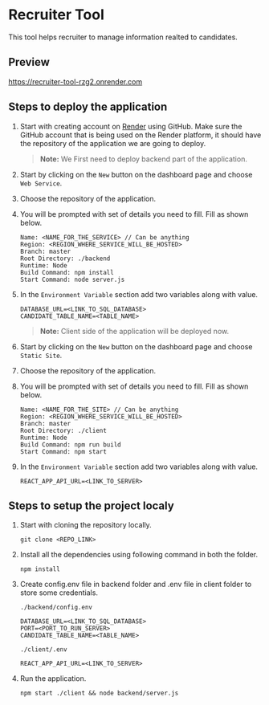 # Recruiter Tool

This tool helps recruiter to manage information realted to candidates.

## Preview
https://recruiter-tool-rzg2.onrender.com

## Steps to deploy the application

1. Start with creating account on [Render](https://render.com) using GitHub. Make sure the GitHub account that is being used on the Render platform, it should have the repository of the application we are going to deploy.

    > **Note:** We First need to deploy backend part of the application.

2. Start by clicking on the `New` button on the dashboard page and choose `Web Service`.

3. Choose the repository of the application.

4. You will be prompted with set of details you need to fill. Fill as shown below.

    ```
    Name: <NAME_FOR_THE_SERVICE> // Can be anything
    Region: <REGION_WHERE_SERVICE_WILL_BE_HOSTED>
    Branch: master
    Root Directory: ./backend
    Runtime: Node
    Build Command: npm install
    Start Command: node server.js
    ```

5. In the `Environment Variable` section add two variables along with value.

    ```
    DATABASE_URL=<LINK_TO_SQL_DATABASE>
    CANDIDATE_TABLE_NAME=<TABLE_NAME>
    ```

    > **Note:** Client side of the application will be deployed now.

6. Start by clicking on the `New` button on the dashboard page and choose `Static Site`.

7. Choose the repository of the application.

8. You will be prompted with set of details you need to fill. Fill as shown below.

    ```
    Name: <NAME_FOR_THE_SITE> // Can be anything
    Region: <REGION_WHERE_SERVICE_WILL_BE_HOSTED>
    Branch: master
    Root Directory: ./client
    Runtime: Node
    Build Command: npm run build
    Start Command: npm start
    ```

9. In the `Environment Variable` section add two variables along with value.

    ```
    REACT_APP_API_URL=<LINK_TO_SERVER>
    ```

## Steps to setup the project localy

1. Start with cloning the repository locally.
    ```
    git clone <REPO_LINK>
    ```

2. Install all the dependencies using following command in both the folder.
    ```
    npm install
    ```
3. Create config.env file in backend folder and .env file in client folder to store some credentials.

    `./backend/config.env`
    ```
    DATABASE_URL=<LINK_TO_SQL_DATABASE>
    PORT=<PORT_TO_RUN_SERVER>
    CANDIDATE_TABLE_NAME=<TABLE_NAME>
    ```

    `./client/.env`
    ```
    REACT_APP_API_URL=<LINK_TO_SERVER>
    ```

4. Run the application.
    ```
    npm start ./client && node backend/server.js
    ```


